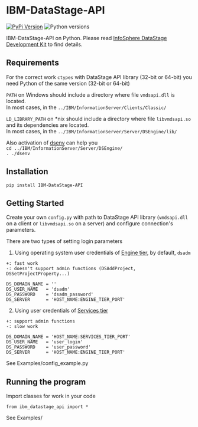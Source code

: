 # IBM-DataStage-API
[![PyPi Version](https://img.shields.io/pypi/v/IBM-DataStage-API.svg)](https://pypi.python.org/pypi/IBM-DataStage-API)
![Python versions](https://img.shields.io/pypi/pyversions/IBM-DataStage-API.svg)

IBM-DataStage-API on Python.
Please read [InfoSphere DataStage Development Kit](https://www.ibm.com/support/knowledgecenter/en/SSZJPZ_11.7.0/com.ibm.swg.im.iis.ds.cliapi.ref.doc/topics/r_dsvjbref_WebSphere_DataStage_Development_Kit.html) to find details.

## Requirements

For the correct work `ctypes` with DataStage API library (32-bit or 64-bit) you need Python of the same version (32-bit or 64-bit)

`PATH` on Windows should include a directory where file `vmdsapi.dll` is located.  
In most cases, in the `../IBM/InformationServer/Clients/Classic/`

`LD_LIBRARY_PATH` on \*nix should include a directory where file `libvmdsapi.so` and its dependencies are located.  
In most cases, in the `../IBM/InformationServer/Server/DSEngine/lib/`

Also activation of [dsenv](https://www.ibm.com/support/knowledgecenter/en/SSZJPZ_11.7.0/com.ibm.swg.im.iis.productization.iisinfsv.install.doc/topics/wsisinst_dsenv_file.html) can help you  
`cd ../IBM/InformationServer/Server/DSEngine/`  
`. ./dsenv`

## Installation
```
pip install IBM-DataStage-API
```

## Getting Started

Create your own `config.py` with path to DataStage API library (`vmdsapi.dll` on a client or `libvmdsapi.so` on a server) and configure connection's parameters.

There are two types of setting login parameters

1. Using operating system user credentials of [Engine tier](https://www.ibm.com/support/knowledgecenter/en/SSZJPZ_11.7.0/com.ibm.swg.im.iis.productization.iisinfsv.overview.arch.doc/topics/wsisinst_arch_engine_layer.html), by default, `dsadm`
```
+: fast work
-: doesn't support admin functions (DSAddProject, DSSetProjectProperty...)

DS_DOMAIN_NAME = ''
DS_USER_NAME   = 'dsadm'
DS_PASSWORD    = 'dsadm_password'
DS_SERVER      = 'HOST_NAME:ENGINE_TIER_PORT'
```

2. Using user credentials of [Services tier](https://www.ibm.com/support/knowledgecenter/en/SSZJPZ_11.7.0/com.ibm.swg.im.iis.productization.iisinfsv.overview.arch.doc/topics/wsisinst_arch_domain_layer.html)
```
+: support admin functions
-: slow work

DS_DOMAIN_NAME = 'HOST_NAME:SERVICES_TIER_PORT'
DS_USER_NAME   = 'user_login'
DS_PASSWORD    = 'user_password'
DS_SERVER      = 'HOST_NAME:ENGINE_TIER_PORT'
```

See Examples/config_example.py

## Running the program

Import classes for work in your code

```
from ibm_datastage_api import *
```

See Examples/
